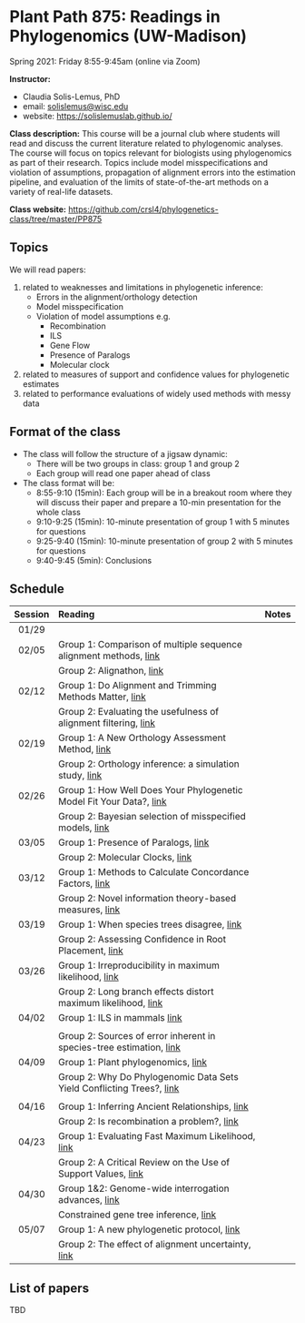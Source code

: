 # Plant Path 875: Readings in Phylogenomics (UW-Madison)

Spring 2021: Friday 8:55-9:45am (online via Zoom)

**Instructor:** 

- Claudia Solis-Lemus, PhD
- email: solislemus@wisc.edu
- website: https://solislemuslab.github.io/

**Class description:** 
This course will be a journal club where students will read and discuss the current literature related to phylogenomic analyses. The course will focus on topics relevant for biologists using phylogenomics as part of their research. Topics include model misspecifications and violation of assumptions, propagation of alignment errors into the estimation pipeline, and evaluation of the limits of state-of-the-art methods on a variety of real-life datasets.

**Class website:** https://github.com/crsl4/phylogenetics-class/tree/master/PP875

## Topics

We will read papers: 
1. related to weaknesses and limitations in phylogenetic inference:
    - Errors in the alignment/orthology detection
    - Model misspecification
    - Violation of model assumptions e.g.
        - Recombination
        - ILS
        - Gene Flow
        - Presence of Paralogs
        - Molecular clock
2. related to measures of support and confidence values for phylogenetic estimates
3. related to performance evaluations of widely used methods with messy data

## Format of the class

- The class will follow the structure of a jigsaw dynamic:  
    - There will be two groups in class: group 1 and group 2
    - Each group will read one paper ahead of class
- The class format will be:
    - 8:55-9:10 (15min): Each group will be in a breakout room where they will discuss their paper and prepare a 10-min presentation for the whole class
    - 9:10-9:25 (15min): 10-minute presentation of group 1 with 5 minutes for questions
    - 9:25-9:40 (15min): 10-minute presentation of group 2 with 5 minutes for questions
    - 9:40-9:45 (5min): Conclusions

## Schedule

| Session | Reading | Notes |
| :---:   | :---   | :---:                     |
| 01/29   |          |  |
| 02/05   |  Group 1: Comparison of multiple sequence alignment methods, [link](https://journals.plos.org/plosone/article?id=10.1371/journal.pone.0018093) | |
|         |  Group 2: Alignathon, [link](https://genome.cshlp.org/content/24/12/2077) | |
| 02/12   | Group 1: Do Alignment and Trimming Methods Matter, [link](https://academic.oup.com/sysbio/advance-article/doi/10.1093/sysbio/syaa064/5892776) | |
|         | Group 2: Evaluating the usefulness of alignment filtering, [link](https://bmcevolbiol.biomedcentral.com/articles/10.1186/s12862-019-1350-2) | |
| 02/19   | Group 1: A New Orthology Assessment Method, [link](https://academic.oup.com/mbe/article/33/8/2117/2578877) | |
|         | Group 2: Orthology inference: a simulation study, [link](https://journals.plos.org/plosone/article?id=10.1371/journal.pone.0056925) | |
| 02/26   | Group 1: How Well Does Your Phylogenetic Model Fit Your Data?, [link](https://academic.oup.com/sysbio/article/68/1/157/5133546) | |
|         | Group 2: Bayesian selection of misspecified models, [link](https://www.pnas.org/content/115/8/1854) | |
| 03/05   | Group 1: Presence of Paralogs, [link](https://www.sciencedirect.com/science/article/pii/S0168952520302122?via%3Dihub) | |
|         | Group 2: Molecular Clocks, [link](https://www.sciencedirect.com/science/article/pii/S0168952520301311?via%3Dihub) | |
| 03/12   | Group 1: Methods to Calculate Concordance Factors, [link](https://academic.oup.com/mbe/article/37/9/2727/5828940) | |
|         | Group 2: Novel information theory-based measures, [link](https://academic.oup.com/mbe/article/31/5/1261/994356) | |
| 03/19   | Group 1: When species trees disagree, [link](https://www.biorxiv.org/content/10.1101/2020.03.27.012237v1) | |
|         | Group 2: Assessing Confidence in Root Placement, [link](https://www.biorxiv.org/content/10.1101/2020.07.31.230144v1)
| 03/26   | Group 1: Irreproducibility in maximum likelihood, [link](https://www.nature.com/articles/s41467-020-20005-6) | |
|         | Group 2: Long branch effects distort maximum likelihood, [link](https://journals.plos.org/plosone/article?id=10.1371/journal.pone.0036593) | |
| 04/02   | Group 1: ILS in mammals [link](https://academic.oup.com/sysbio/article/66/1/112/2449707)
 | |
|         | Group 2: Sources of error inherent in species-tree estimation, [link](https://academic.oup.com/sysbio/article/59/5/573/1647664) | |
| 04/09   | Group 1: Plant phylogenomics, [link](https://www.ncbi.nlm.nih.gov/pmc/articles/PMC5895195/) | |
|         | Group 2: Why Do Phylogenomic Data Sets Yield Conflicting Trees?, [link](https://academic.oup.com/sysbio/article/66/5/857/3091102)
 | |
| 04/16   | Group 1: Inferring Ancient Relationships, [link](https://academic.oup.com/icb/article/58/4/623/5049468) | |
|         | Group 2: Is recombination a problem?, [link](https://academic.oup.com/sysbio/article/61/4/691/1637909) | |
| 04/23   | Group 1: Evaluating Fast Maximum Likelihood, [link](https://academic.oup.com/mbe/article/35/2/486/4644721) | |
|         | Group 2: A Critical Review on the Use of Support Values, [link](https://academic.oup.com/mbe/article/34/6/1535/3077051) | |
| 04/30   | Group 1&2: Genome-wide interrogation advances, [link](https://www.nature.com/articles/s41559-016-0020) | |
|         | Constrained gene tree inference, [link](https://www.nature.com/articles/s41559-016-0056) | |
| 05/07   | Group 1: A new phylogenetic protocol, [link](https://academic.oup.com/nargab/article/2/2/lqaa041/5861483) | |
|         | Group 2: The effect of alignment uncertainty, [link](https://bmcevolbiol.biomedcentral.com/articles/10.1186/s12862-019-1534-9) | |


## List of papers

TBD
